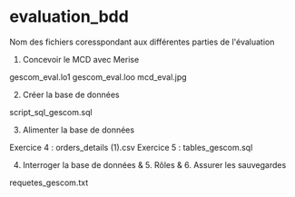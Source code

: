 # evaluation_bdd

Nom des fichiers coresspondant aux différentes parties de l'évaluation

1. Concevoir le MCD avec Merise

gescom_eval.lo1
gescom_eval.loo
mcd_eval.jpg

2. Créer la base de données

script_sql_gescom.sql

3. Alimenter la base de données

Exercice 4 : orders_details (1).csv
Exercice 5 : tables_gescom.sql

4. Interroger la base de données & 5. Rôles & 6. Assurer les sauvegardes

requetes_gescom.txt
